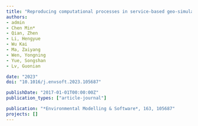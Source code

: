 ```yaml
---
title: "Reproducing computational processes in service-based geo-simulation experiments"
authors:
- admin
- Chen Min*
- Qian, Zhen
- Li, Hengyue
- Wu Kai
- Ma, Zaiyang
- Wen, Yongning
- Yue, Songshan
- Lv, Guonian

date: "2023"
doi: "10.1016/j.envsoft.2023.105687"

publishDate: "2017-01-01T00:00:00Z"
publication_types: ["article-journal"]

publication: "*Environmental Modelling & Software*, 163, 105687"
projects: []
---
```



